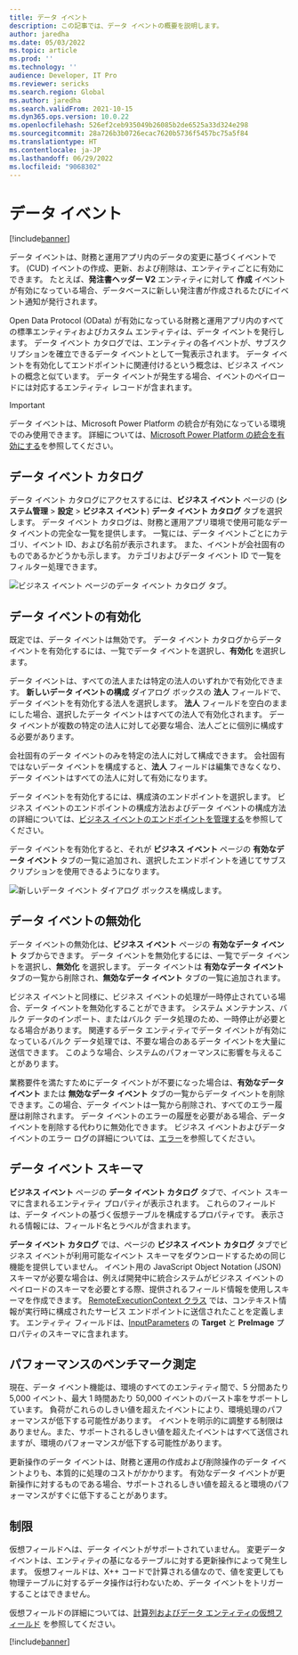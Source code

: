 ```yaml
---
title: データ イベント
description: この記事では、データ イベントの概要を説明します。
author: jaredha
ms.date: 05/03/2022
ms.topic: article
ms.prod: ''
ms.technology: ''
audience: Developer, IT Pro
ms.reviewer: sericks
ms.search.region: Global
ms.author: jaredha
ms.search.validFrom: 2021-10-15
ms.dyn365.ops.version: 10.0.22
ms.openlocfilehash: 526ef2ceb935049b26085b2de6525a33d324e298
ms.sourcegitcommit: 28a726b3b0726ecac7620b5736f5457bc75a5f84
ms.translationtype: HT
ms.contentlocale: ja-JP
ms.lasthandoff: 06/29/2022
ms.locfileid: "9068302"
---
```

# <a name="data-events"></a>データ イベント
[!include[banner](../includes/banner.md)]

データ イベントは、財務と運用アプリ内のデータの変更に基づくイベントです。 (CUD) イベントの作成、更新、および削除は、エンティティごとに有効にできます。 たとえば、**発注書ヘッダー V2** エンティティに対して **作成** イベントが有効になっている場合、データベースに新しい発注書が作成されるたびにイベント通知が発行されます。

Open Data Protocol (OData) が有効になっている財務と運用アプリ内のすべての標準エンティティおよびカスタム エンティティは、データ イベントを発行します。 データ イベント カタログでは、エンティティの各イベントが、サブスクリプションを確立できるデータ イベントとして一覧表示されます。 データ イベントを有効化してエンドポイントに関連付けるという概念は、ビジネス イベントの概念と似ています。 データ イベントが発生する場合、イベントのペイロードには対応するエンティティ レコードが含まれます。

> [!IMPORTANT]
> データ イベントは、Microsoft Power Platform の統合が有効になっている環境でのみ使用できます。 詳細については、[Microsoft Power Platform の統合を有効にする](../power-platform/enable-power-platform-integration.md)を参照してください。

## <a name="data-event-catalog"></a>データ イベント カタログ

データ イベント カタログにアクセスするには、**ビジネス イベント** ページの (**システム管理** \> **設定** \> **ビジネス イベント**) **データ イベント カタログ** タブを選択します。 データ イベント カタログは、財務と運用アプリ環境で使用可能なデータ イベントの完全な一覧を提供します。 一覧には、データ イベントごとにカテゴリ、イベント ID、および名前が表示されます。 また、イベントが会社固有のものであるかどうかも示します。 カテゴリおよびデータ イベント ID で一覧をフィルター処理できます。

![ビジネス イベント ページのデータ イベント カタログ タブ。](../media/businessevents_dataeventscatalog.png)

## <a name="activating-data-events"></a>データ イベントの有効化

既定では、データ イベントは無効です。 データ イベント カタログからデータ イベントを有効化するには、一覧でデータ イベントを選択し、**有効化** を選択します。

データ イベントは、すべての法人または特定の法人のいずれかで有効化できます。 **新しいデータ イベントの構成** ダイアログ ボックスの **法人** フィールドで、データ イベントを有効化する法人を選択します。 **法人** フィールドを空白のままにした場合、選択したデータ イベントはすべての法人で有効化されます。 データ イベントが複数の特定の法人に対して必要な場合、法人ごとに個別に構成する必要があります。

会社固有のデータ イベントのみを特定の法人に対して構成できます。 会社固有ではないデータ イベントを構成すると、**法人** フィールドは編集できなくなり、データ イベントはすべての法人に対して有効になります。

データ イベントを有効化するには、構成済のエンドポイントを選択します。 ビジネス イベントのエンドポイントの構成方法およびデータ イベントの構成方法の詳細については、[ビジネス イベントのエンドポイントを管理する](managing-business-event-endpoints.md)を参照してください。

データ イベントを有効化すると、それが **ビジネス イベント** ページの **有効なデータ イベント** タブの一覧に追加され、選択したエンドポイントを通じてサブスクリプションを使用できるようになります。

![新しいデータ イベント ダイアログ ボックスを構成します。](../media/businessevents_activatedataevent.png)

## <a name="deactivating-data-events"></a>データ イベントの無効化

データ イベントの無効化は、**ビジネス イベント** ページの **有効なデータ イベント** タブからできます。 データ イベントを無効化するには、一覧でデータ イベントを選択し、**無効化** を選択します。 データ イベントは **有効なデータ イベント** タブの一覧から削除され、**無効なデータ イベント** タブの一覧に追加されます。

ビジネス イベントと同様に、ビジネス イベントの処理が一時停止されている場合、データ イベントを無効化することができます。 システム メンテナンス、バルク データのインポート、またはバルク データ処理のため、一時停止が必要となる場合があります。 関連するデータ エンティティでデータ イベントが有効になっているバルク データ処理では、不要な場合のあるデータ イベントを大量に送信できます。 このような場合、システムのパフォーマンスに影響を与えることがあります。

業務要件を満たすためにデータ イベントが不要になった場合は、**有効なデータ イベント** または **無効なデータ イベント** タブの一覧からデータ イベントを削除できます。この場合、データ イベントは一覧から削除され、すべてのエラー履歴は削除されます。 データ イベントのエラーの履歴を必要がある場合、データ イベントを削除する代わりに無効化できます。 ビジネス イベントおよびデータ イベントのエラー ログの詳細については、[エラー](home-page.md#errors)を参照してください。

## <a name="data-event-schema"></a>データ イベント スキーマ

**ビジネス イベント** ページの **データ イベント カタログ** タブで、イベント スキーマに含まれるエンティティ プロパティが表示されます。 これらのフィールドは、データ イベントの基づく仮想テーブルを構成するプロパティです。 表示される情報には、フィールド名とラベルが含まれます。

**データ イベント カタログ** では、ページの **ビジネス イベント カタログ** タブでビジネス イベントが利用可能なイベント スキーマをダウンロードするための同じ機能を提供していません。 イベント用の JavaScript Object Notation (JSON) スキーマが必要な場合は、例えば開発中に統合システムがビジネス イベントのペイロードのスキーマを必要とする際、提供されるフィールド情報を使用しスキーマを作成できます。 [RemoteExecutionContext クラス](/dotnet/api/microsoft.xrm.sdk.remoteexecutioncontext?view=dataverse-sdk-latest&viewFallbackFrom=dynamics-general-ce-9) では、コンテキスト情報が実行時に構成されたサービス エンドポイントに送信されたことを定義します。 エンティティ フィールドは、[InputParameters](/dotnet/api/microsoft.xrm.sdk.remoteexecutioncontext.inputparameters?view=dataverse-sdk-latest#microsoft-xrm-sdk-remoteexecutioncontext-inputparameters) の **Target** と **PreImage** プロパティのスキーマに含まれます。

## <a name="performance-benchmarks"></a>パフォーマンスのベンチマーク測定

現在、データ イベント機能は、環境のすべてのエンティティ間で、5 分間あたり 5,000 イベント、最大 1 時間あたり 50,000 イベントのバースト率をサポートしています。 負荷がこれらのしきい値を超えたイベントにより、環境処理のパフォーマンスが低下する可能性があります。 イベントを明示的に調整する制限はありません。また、サポートされるしきい値を超えたイベントはすべて送信されますが、環境のパフォーマンスが低下する可能性があります。 

更新操作のデータ イベントは、財務と運用の作成および削除操作のデータ イベントよりも、本質的に処理のコストがかかります。 有効なデータ イベントが更新操作に対するものである場合、サポートされるしきい値を超えると環境のパフォーマンスがすぐに低下することがあります。

## <a name="limitations"></a>制限

仮想フィールドへは、データ イベントがサポートされていません。 変更データ イベントは、エンティティの基になるテーブルに対する更新操作によって発生します。 仮想フィールドは、X++ コードで計算される値なので、値を変更しても物理テーブルに対するデータ操作は行わないため、データ イベントをトリガーすることはできません。

仮想フィールドの詳細については、[計算列およびデータ エンティティの仮想フィールド](../data-entities/data-entity-computed-columns-virtual-fields.md) を参照してください。

[!include[banner](../includes/banner.md)]



